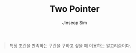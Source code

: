 ﻿---
layout: post
title: "Two Pointer"
categories: Algorithm
tags: [cpp]
author:
  - Jinseop Sim
---
> 특정 조건을 만족하는 구간을 구하고 싶을 때 이용하는 알고리즘이다.  


